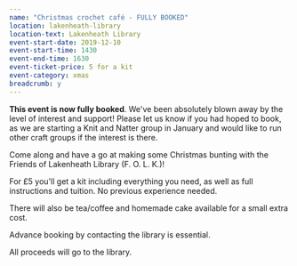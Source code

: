 ```yaml
---
name: "Christmas crochet café - FULLY BOOKED"
location: lakenheath-library
location-text: Lakenheath Library
event-start-date: 2019-12-10
event-start-time: 1430
event-end-time: 1630
event-ticket-price: 5 for a kit
event-category: xmas
breadcrumb: y
---
```


**This event is now fully booked**. We've been absolutely blown away by the level of interest and support! Please let us know if you had hoped to book, as we are starting a Knit and Natter group in January and would like to run other craft groups if the interest is there.

Come along and have a go at making some Christmas bunting with the Friends of Lakenheath Library (F. O. L. K.)!

For £5 you'll get a kit including everything you need, as well as full instructions and tuition. No previous experience needed.

There will also be tea/coffee and homemade cake available for a small extra cost.

Advance booking by contacting the library is essential.

All proceeds will go to the library.

